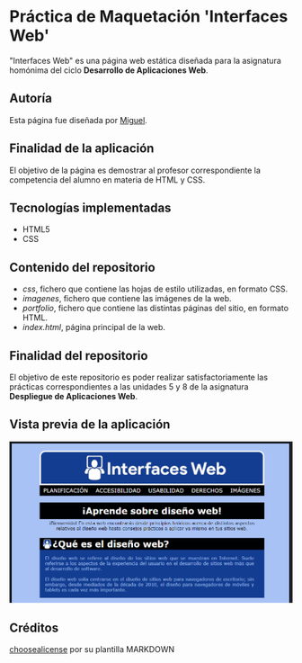 # Práctica de Maquetación 'Interfaces Web'

"Interfaces Web" es una página web estática diseñada para la asignatura homónima del ciclo **Desarrollo de Aplicaciones Web**.

## Autoría

Esta página fue diseñada por [Miguel](https://github.com/migab2801).

## Finalidad de la aplicación

El objetivo de la página es demostrar al profesor correspondiente la competencia del alumno en materia de HTML y CSS.

## Tecnologías implementadas
* HTML5
* CSS

## Contenido del repositorio
* *css*, fichero que contiene las hojas de estilo utilizadas, en formato CSS.
* *imagenes*, fichero que contiene las imágenes de la web.
* *portfolio*, fichero que contiene las distintas páginas del sitio, en formato HTML.
* *index.html*, página principal de la web.

## Finalidad del repositorio

El objetivo de este repositorio es poder realizar satisfactoriamente las prácticas correspondientes a las unidades 5 y 8 de la asignatura **Despliegue de Aplicaciones Web**.

## Vista previa de la aplicación

![Vista previa](imagenes/vistaPrevia.png)

## Créditos
[choosealicense](https://choosealicense.com/licenses/mit/) por su plantilla MARKDOWN
